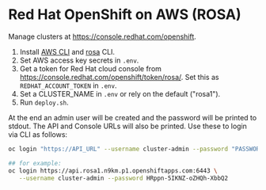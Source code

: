 # Red Hat OpenShift on AWS (ROSA)

Manage clusters at <https://console.redhat.com/openshift>.

1. Install [AWS CLI][] and [rosa][] CLI.
1. Set AWS access key secrets in `.env`.
1. Get a token for Red Hat cloud console from <https://console.redhat.com/openshift/token/rosa/>. Set this as `REDHAT_ACCOUNT_TOKEN` in `.env`.
1. Set a CLUSTER_NAME in `.env` or rely on the default ("rosa1").
1. Run `deploy.sh`.

At the end an admin user will be created and the password will be printed to
stdout. The API and Console URLs will also be printed. Use these to login via
CLI as follows:

```bash
oc login "https://API_URL" --username cluster-admin --password "PASSWORD"

## for example:
oc login https://api.rosa1.n9km.p1.openshiftapps.com:6443 \
   --username cluster-admin --password HRppn-5IKNZ-oZHQh-XbbQ2
```

[AWS CLI]: https://docs.aws.amazon.com/cli/latest/userguide/getting-started-install.html
[rosa]: https://console.redhat.com/openshift/downloads#tool-rosa